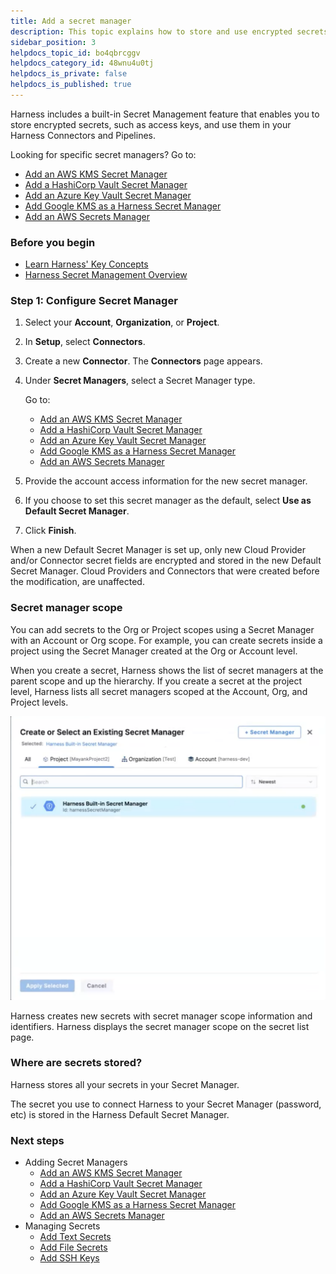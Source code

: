 ```yaml
---
title: Add a secret manager
description: This topic explains how to store and use encrypted secrets (such as access keys) using the built-in Harness Secrets Manager, AWS KMS, Google Cloud KMS, HashiCorp Vault, Azure Key Vault, CyberArk, and SSH via Kerberos.
sidebar_position: 3
helpdocs_topic_id: bo4qbrcggv
helpdocs_category_id: 48wnu4u0tj
helpdocs_is_private: false
helpdocs_is_published: true
---
```


Harness includes a built-in Secret Management feature that enables you to store encrypted secrets, such as access keys, and use them in your Harness Connectors and Pipelines.

Looking for specific secret managers? Go to:

* [Add an AWS KMS Secret Manager](/docs/platform/tecrets/tecrets-management/add-an-aws-kms-secrets-manager)
* [Add a HashiCorp Vault Secret Manager](/docs/platform/tecrets/tecrets-management/add-hashicorp-vault.md)
* [Add an Azure Key Vault Secret Manager](/docs/platform/tecrets/tecrets-management/azure-key-vault.md)
* [Add Google KMS as a Harness Secret Manager](/docs/platform/tecrets/tecrets-management/add-google-kms-secrets-manager.md)
* [Add an AWS Secrets Manager](/docs/platform/tecrets/tecrets-management/add-an-aws-secret-manager.md)

### Before you begin

* [Learn Harness' Key Concepts](../../../get-started/key-concepts.md)
* [Harness Secret Management Overview](/docs/platform/tecrets/tecrets-management/harness-secret-manager-overview)

### Step 1: Configure Secret Manager

1. Select your **Account**, **Organization**, or **Project**.
2. In **Setup**, select **Connectors**.
3. Create a new **Connector**. The **Connectors** page appears.
4. Under **Secret Managers**, select a Secret Manager type. 
   
   Go to:
   * [Add an AWS KMS Secret Manager](/docs/platform/tecrets/tecrets-management/add-an-aws-kms-secrets-manager)
   * [Add a HashiCorp Vault Secret Manager](/docs/platform/tecrets/tecrets-management/add-hashicorp-vault.md)
   * [Add an Azure Key Vault Secret Manager](/docs/platform/tecrets/tecrets-management/azure-key-vault.md)
   * [Add Google KMS as a Harness Secret Manager](/docs/platform/tecrets/tecrets-management/add-google-kms-secrets-manager.md)
   * [Add an AWS Secrets Manager](/docs/platform/tecrets/tecrets-management/add-an-aws-secret-manager.md)
5. Provide the account access information for the new secret manager.
6. If you choose to set this secret manager as the default, select **Use as Default Secret Manager**.
7. Click **Finish**.

When a new Default Secret Manager is set up, only new Cloud Provider and/or Connector secret fields are encrypted and stored in the new Default Secret Manager. Cloud Providers and Connectors that were created before the modification, are unaffected.

### Secret manager scope

You can add secrets to the Org or Project scopes using a Secret Manager with an Account or Org scope. For example, you can create secrets inside a project using the Secret Manager created at the Org or Account level.

When you create a secret, Harness shows the list of secret managers at the parent scope and up the hierarchy. If you create a secret at the project level, Harness lists all secret managers scoped at the Account, Org, and Project levels.

![](../../secrets/static/select-secrets-manager-scope2.png)

Harness creates new secrets with secret manager scope information and identifiers. Harness displays the secret manager scope on the secret list page.

### Where are secrets stored?

Harness stores all your secrets in your Secret Manager.

The secret you use to connect Harness to your Secret Manager (password, etc) is stored in the Harness Default Secret Manager.

### Next steps

* Adding Secret Managers
	+ [Add an AWS KMS Secret Manager](/docs/platform/tecrets/tecrets-management/add-an-aws-kms-secrets-manager)
	+ [Add a HashiCorp Vault Secret Manager](/docs/platform/tecrets/tecrets-management/add-hashicorp-vault.md)
	+ [Add an Azure Key Vault Secret Manager](/docs/platform/tecrets/tecrets-management/azure-key-vault.md)
	+ [Add Google KMS as a Harness Secret Manager](/docs/platform/tecrets/tecrets-management/add-google-kms-secrets-manager.md)
	+ [Add an AWS Secrets Manager](/docs/platform/tecrets/tecrets-management/add-an-aws-secret-manager.md)
* Managing Secrets
	+ [Add Text Secrets](/docs/platform/secrets/add-use-text-secrets)
	+ [Add File Secrets](/docs/platform/secrets/add-file-secrets)
	+ [Add SSH Keys](/docs/platform/Secrets/4-add-use-ssh-secrets.md)

